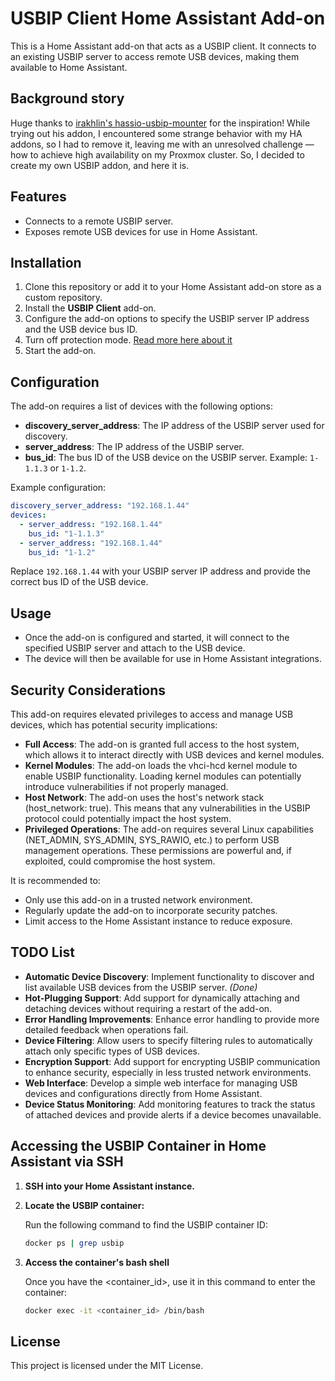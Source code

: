 # USBIP Client Home Assistant Add-on

This is a Home Assistant add-on that acts as a USBIP client. It connects to an existing USBIP server to access remote USB devices, making them available to Home Assistant.

## Background story

Huge thanks to [irakhlin's hassio-usbip-mounter](https://github.com/irakhlin/hassio-usbip-mounter) for the inspiration! While trying out his addon, I encountered some strange behavior with my HA addons, so I had to remove it, leaving me with an unresolved challenge — how to achieve high availability on my Proxmox cluster. So, I decided to create my own USBIP addon, and here it is.

## Features

- Connects to a remote USBIP server.
- Exposes remote USB devices for use in Home Assistant.

## Installation

1. Clone this repository or add it to your Home Assistant add-on store as a custom repository.
2. Install the **USBIP Client** add-on.
3. Configure the add-on options to specify the USBIP server IP address and the USB device bus ID.
4. Turn off protection mode. [Read more here about it](#security-considerations)
5. Start the add-on.

## Configuration

The add-on requires a list of devices with the following options:

- **discovery_server_address**: The IP address of the USBIP server used for discovery.
- **server_address**: The IP address of the USBIP server.
- **bus_id**: The bus ID of the USB device on the USBIP server. Example: `1-1.1.3` or `1-1.2`.

Example configuration:

```yaml
discovery_server_address: "192.168.1.44"
devices:
  - server_address: "192.168.1.44"
    bus_id: "1-1.1.3"
  - server_address: "192.168.1.44"
    bus_id: "1-1.2"
```

Replace `192.168.1.44` with your USBIP server IP address and provide the correct bus ID of the USB device.

## Usage

- Once the add-on is configured and started, it will connect to the specified USBIP server and attach to the USB device.
- The device will then be available for use in Home Assistant integrations.

## Security Considerations

This add-on requires elevated privileges to access and manage USB devices, which has potential security implications:

- **Full Access**: The add-on is granted full access to the host system, which allows it to interact directly with USB devices and kernel modules.
- **Kernel Modules**: The add-on loads the vhci-hcd kernel module to enable USBIP functionality. Loading kernel modules can potentially introduce vulnerabilities if not properly managed.
- **Host Network**: The add-on uses the host's network stack (host_network: true). This means that any vulnerabilities in the USBIP protocol could potentially impact the host system.
- **Privileged Operations**: The add-on requires several Linux capabilities (NET_ADMIN, SYS_ADMIN, SYS_RAWIO, etc.) to perform USB management operations. These permissions are powerful and, if exploited, could compromise the host system.

It is recommended to:

- Only use this add-on in a trusted network environment.
- Regularly update the add-on to incorporate security patches.
- Limit access to the Home Assistant instance to reduce exposure.

## TODO List

- **Automatic Device Discovery**: Implement functionality to discover and list available USB devices from the USBIP server. *(Done)*
- **Hot-Plugging Support**: Add support for dynamically attaching and detaching devices without requiring a restart of the add-on.
- **Error Handling Improvements**: Enhance error handling to provide more detailed feedback when operations fail.
- **Device Filtering**: Allow users to specify filtering rules to automatically attach only specific types of USB devices.
- **Encryption Support**: Add support for encrypting USBIP communication to enhance security, especially in less trusted network environments.
- **Web Interface**: Develop a simple web interface for managing USB devices and configurations directly from Home Assistant.
- **Device Status Monitoring**: Add monitoring features to track the status of attached devices and provide alerts if a device becomes unavailable.

## Accessing the USBIP Container in Home Assistant via SSH

1. **SSH into your Home Assistant instance.**

2. **Locate the USBIP container:**

    Run the following command to find the USBIP container ID:

    ```bash
    docker ps | grep usbip
    ```

3. **Access the container's bash shell**

    Once you have the <container_id>, use it in this command to enter the container:

    ```bash
    docker exec -it <container_id> /bin/bash
    ```

## License

This project is licensed under the MIT License.
